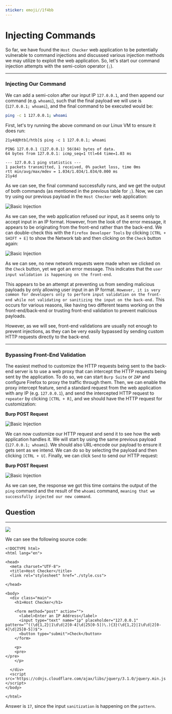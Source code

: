 ```yaml
---
sticker: emoji//1f4bb
---
```


# Injecting Commands

So far, we have found the `Host Checker` web application to be potentially vulnerable to command injections and discussed various injection methods we may utilize to exploit the web application. So, let's start our command injection attempts with the semi-colon operator (`;`).

***

### Injecting Our Command

We can add a semi-colon after our input IP `127.0.0.1`, and then append our command (e.g. `whoami`), such that the final payload we will use is (`127.0.0.1; whoami`), and the final command to be executed would be:

```bash
ping -c 1 127.0.0.1; whoami
```

First, let's try running the above command on our Linux VM to ensure it does run:

```shell-session
21y4d@htb[/htb]$ ping -c 1 127.0.0.1; whoami

PING 127.0.0.1 (127.0.0.1) 56(84) bytes of data.
64 bytes from 127.0.0.1: icmp_seq=1 ttl=64 time=1.03 ms

--- 127.0.0.1 ping statistics ---
1 packets transmitted, 1 received, 0% packet loss, time 0ms
rtt min/avg/max/mdev = 1.034/1.034/1.034/0.000 ms
21y4d
```

As we can see, the final command successfully runs, and we get the output of both commands (as mentioned in the previous table for `;`). Now, we can try using our previous payload in the `Host Checker` web application:&#x20;

![Basic Injection](https://academy.hackthebox.com/storage/modules/109/cmdinj_basic_injection.jpg)

As we can see, the web application refused our input, as it seems only to accept input in an IP format. However, from the look of the error message, it appears to be originating from the front-end rather than the back-end. We can double-check this with the `Firefox Developer Tools` by clicking `[CTRL + SHIFT + E]` to show the Network tab and then clicking on the `Check` button again:

![Basic Injection](https://academy.hackthebox.com/storage/modules/109/cmdinj_basic_injection_network.jpg)

As we can see, no new network requests were made when we clicked on the `Check` button, yet we got an error message. This indicates that the `user input validation is happening on the front-end`.

This appears to be an attempt at preventing us from sending malicious payloads by only allowing user input in an IP format. `However, it is very common for developers only to perform input validation on the front-end while not validating or sanitizing the input on the back-end.` This occurs for various reasons, like having two different teams working on the front-end/back-end or trusting front-end validation to prevent malicious payloads.

However, as we will see, front-end validations are usually not enough to prevent injections, as they can be very easily bypassed by sending custom HTTP requests directly to the back-end.

***

### Bypassing Front-End Validation

The easiest method to customize the HTTP requests being sent to the back-end server is to use a web proxy that can intercept the HTTP requests being sent by the application. To do so, we can start `Burp Suite` or `ZAP` and configure Firefox to proxy the traffic through them. Then, we can enable the proxy intercept feature, send a standard request from the web application with any IP (e.g. `127.0.0.1`), and send the intercepted HTTP request to `repeater` by clicking `[CTRL + R]`, and we should have the HTTP request for customization:

**Burp POST Request**

![Basic Injection](https://academy.hackthebox.com/storage/modules/109/cmdinj_basic_repeater_1.jpg)

We can now customize our HTTP request and send it to see how the web application handles it. We will start by using the same previous payload (`127.0.0.1; whoami`). We should also URL-encode our payload to ensure it gets sent as we intend. We can do so by selecting the payload and then clicking `[CTRL + U]`. Finally, we can click `Send` to send our HTTP request:

**Burp POST Request**

![Basic Injection](https://academy.hackthebox.com/storage/modules/109/cmdinj_basic_repeater_2.jpg)

As we can see, the response we got this time contains the output of the `ping` command and the result of the `whoami` command, `meaning that we successfully injected our new command`.

## Question

***

![](images/Pasted%20image%2020250205134738.png)

We can see the following source code:

```
<!DOCTYPE html>
<html lang="en">

<head>
  <meta charset="UTF-8">
  <title>Host Checker</title>
  <link rel="stylesheet" href="./style.css">

</head>

<body>
  <div class="main">
    <h1>Host Checker</h1>

    <form method="post" action="">
      <label>Enter an IP Address</label>
      <input type="text" name="ip" placeholder="127.0.0.1" pattern="^((\d{1,2}|1\d\d|2[0-4]\d|25[0-5])\.){3}(\d{1,2}|1\d\d|2[0-4]\d|25[0-5])$">
      <button type="submit">Check</button>
    </form>

    <p>
    <pre>
</pre>
    </p>

  </div>
  <script src='https://cdnjs.cloudflare.com/ajax/libs/jquery/3.1.0/jquery.min.js'></script>
</body>

</html>
```

Answer is `17`, since the input `sanitization` is happening on the `pattern`.
